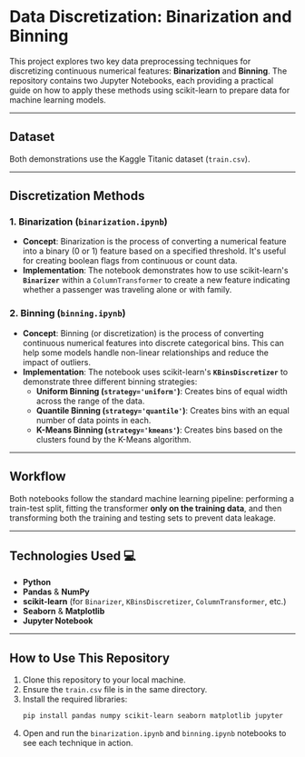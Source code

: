 # Data Discretization: Binarization and Binning

This project explores two key data preprocessing techniques for discretizing continuous numerical features: **Binarization** and **Binning**. The repository contains two Jupyter Notebooks, each providing a practical guide on how to apply these methods using scikit-learn to prepare data for machine learning models.

---
## Dataset

Both demonstrations use the Kaggle Titanic dataset (`train.csv`).

---
## Discretization Methods

### 1. Binarization (`binarization.ipynb`)
* **Concept**: Binarization is the process of converting a numerical feature into a binary (0 or 1) feature based on a specified threshold. It's useful for creating boolean flags from continuous or count data.
* **Implementation**: The notebook demonstrates how to use scikit-learn's **`Binarizer`** within a `ColumnTransformer` to create a new feature indicating whether a passenger was traveling alone or with family.

### 2. Binning (`binning.ipynb`)
* **Concept**: Binning (or discretization) is the process of converting continuous numerical features into discrete categorical bins. This can help some models handle non-linear relationships and reduce the impact of outliers.
* **Implementation**: The notebook uses scikit-learn's **`KBinsDiscretizer`** to demonstrate three different binning strategies:
    * **Uniform Binning (`strategy='uniform'`)**: Creates bins of equal width across the range of the data.
    * **Quantile Binning (`strategy='quantile'`)**: Creates bins with an equal number of data points in each.
    * **K-Means Binning (`strategy='kmeans'`)**: Creates bins based on the clusters found by the K-Means algorithm.

---
## Workflow

Both notebooks follow the standard machine learning pipeline: performing a train-test split, fitting the transformer **only on the training data**, and then transforming both the training and testing sets to prevent data leakage.

---
## Technologies Used 💻
* **Python**
* **Pandas** & **NumPy**
* **scikit-learn** (for `Binarizer`, `KBinsDiscretizer`, `ColumnTransformer`, etc.)
* **Seaborn** & **Matplotlib**
* **Jupyter Notebook**

---
## How to Use This Repository

1.  Clone this repository to your local machine.
2.  Ensure the `train.csv` file is in the same directory.
3.  Install the required libraries:
    ```bash
    pip install pandas numpy scikit-learn seaborn matplotlib jupyter
    ```
4.  Open and run the `binarization.ipynb` and `binning.ipynb` notebooks to see each technique in action.

